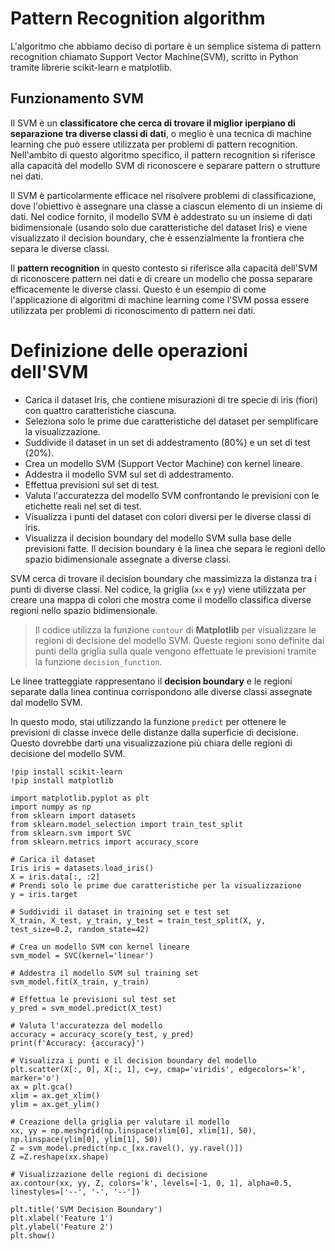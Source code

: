 # Pattern Recognition algorithm
L'algoritmo che abbiamo deciso di portare è un semplice sistema di pattern recognition chiamato Support Vector Machine(SVM), scritto in Python tramite librerie scikit-learn e matplotlib.

## Funzionamento SVM

Il SVM è un **classificatore che cerca di trovare il miglior iperpiano di separazione tra diverse classi di dati**, o meglio è una tecnica di machine learning che può essere utilizzata per problemi di pattern recognition. Nell'ambito di questo algoritmo specifico, il pattern recognition si riferisce alla capacità del modello SVM di riconoscere e separare pattern o strutture nei dati.

Il SVM è particolarmente efficace nel risolvere problemi di classificazione, dove l'obiettivo è assegnare una classe a ciascun elemento di un insieme di dati. Nel codice fornito, il modello SVM è addestrato su un insieme di dati bidimensionale (usando solo due caratteristiche del dataset Iris) e viene visualizzato il decision boundary, che è essenzialmente la frontiera che separa le diverse classi.

Il **pattern recognition** in questo contesto si riferisce alla capacità dell'SVM di riconoscere pattern nei dati e di creare un modello che possa separare efficacemente le diverse classi. Questo è un esempio di come l'applicazione di algoritmi di machine learning come l'SVM possa essere utilizzata per problemi di riconoscimento di pattern nei dati.


# Definizione delle operazioni dell'SVM

 - Carica il dataset Iris, che contiene misurazioni di tre specie di iris (fiori) con quattro caratteristiche ciascuna.
 - Seleziona solo le prime due caratteristiche del dataset per semplificare la visualizzazione.
 - Suddivide il dataset in un set di addestramento (80%) e un set di test (20%).
 - Crea un modello SVM (Support Vector Machine) con kernel lineare.
 - Addestra il modello SVM sul set di addestramento.
 - Effettua previsioni sul set di test.
 - Valuta l'accuratezza del modello SVM confrontando le previsioni con le etichette reali nel set di test.
 - Visualizza i punti del dataset con colori diversi per le diverse classi di iris.
 - Visualizza il decision boundary del modello SVM sulla base delle previsioni fatte. Il decision boundary è la linea che separa le regioni dello spazio bidimensionale assegnate a diverse classi.

SVM cerca di trovare il decision boundary che massimizza la distanza tra i punti di diverse classi. Nel codice, la griglia (`xx` e `yy`) viene utilizzata per creare una mappa di colori che mostra come il modello classifica diverse regioni nello spazio bidimensionale.

>Il codice utilizza la funzione `contour` di **Matplotlib** per visualizzare le regioni di decisione del modello SVM.
>Queste regioni sono definite dai punti della griglia sulla quale vengono effettuate le previsioni tramite la funzione `decision_function`.

Le linee tratteggiate rappresentano il **decision boundary** e le regioni separate dalla linea continua corrispondono alle diverse classi assegnate dal modello SVM.

In questo modo, stai utilizzando la funzione `predict` per ottenere le previsioni di classe invece delle distanze dalla superficie di decisione. Questo dovrebbe darti una visualizzazione più chiara delle regioni di decisione del modello SVM.

    !pip install scikit-learn 
    !pip install matplotlib

    import matplotlib.pyplot as plt
    import numpy as np
    from sklearn import datasets
    from sklearn.model_selection import train_test_split
    from sklearn.svm import SVC
    from sklearn.metrics import accuracy_score
    
    # Carica il dataset
    Iris iris = datasets.load_iris()
    X = iris.data[:, :2]
    # Prendi solo le prime due caratteristiche per la visualizzazione
    y = iris.target
    
    # Suddividi il dataset in training set e test set
    X_train, X_test, y_train, y_test = train_test_split(X, y, test_size=0.2, random_state=42)
    
    # Crea un modello SVM con kernel lineare
    svm_model = SVC(kernel='linear')
    
    # Addestra il modello SVM sul training set
    svm_model.fit(X_train, y_train)
    
    # Effettua le previsioni sul test set
    y_pred = svm_model.predict(X_test)
    
    # Valuta l'accuratezza del modello
    accuracy = accuracy_score(y_test, y_pred)
    print(f'Accuracy: {accuracy}')
    
    # Visualizza i punti e il decision boundary del modello
    plt.scatter(X[:, 0], X[:, 1], c=y, cmap='viridis', edgecolors='k', marker='o')
    ax = plt.gca()
    xlim = ax.get_xlim()
    ylim = ax.get_ylim()
    
    # Creazione della griglia per valutare il modello
    xx, yy = np.meshgrid(np.linspace(xlim[0], xlim[1], 50),
    np.linspace(ylim[0], ylim[1], 50))
    Z = svm_model.predict(np.c_[xx.ravel(), yy.ravel()])
    Z =Z.reshape(xx.shape)
    
    # Visualizzazione delle regioni di decisione
    ax.contour(xx, yy, Z, colors='k', levels=[-1, 0, 1], alpha=0.5, linestyles=['--', '-', '--'])
    
    plt.title('SVM Decision Boundary')
    plt.xlabel('Feature 1')
    plt.ylabel('Feature 2')
    plt.show()


